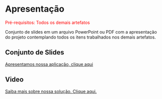 # Apresentação

<span style="color:red">Pré-requisitos: Todos os demais artefatos</span>

Conjunto de slides em um arquivo PowerPoint ou PDF com a apresentação do projeto contemplando todos os itens trabalhados nos demais artefatos.

## Conjunto de Slides
[Apresentamos nossa aplicação, clique aqui](docs/img/tech_talent.pdf)

## Video
[Saiba mais sobre nossa solução. Clique aqui.](https://youtu.be/b2M2AEHyUng)






